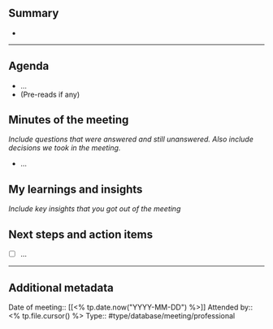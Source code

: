 ## Summary
- 

----
## Agenda
- ... 
- (Pre-reads if any) 

## Minutes of the meeting 
*Include questions that were answered and still unanswered. Also include decisions we took in the meeting.* 
- ... 

## My learnings and insights
*Include key insights that you got out of the meeting* 

## Next steps and action items
- [ ] ...

---
## Additional metadata
Date of meeting:: [[<% tp.date.now("YYYY-MM-DD") %>]]
Attended by::   <% tp.file.cursor() %>
Type:: #type/database/meeting/professional

